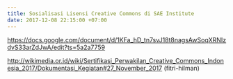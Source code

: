 ```yaml
---
title: Sosialisasi Lisensi Creative Commons di SAE Institute
date: 2017-12-08 22:15:00 +07:00
---
```


https://docs.google.com/document/d/1KFa_hD_tn7svJ18t8nagsAwSoqXRNIzdvS33arZdJwA/edit?ts=5a2a7759

http://wikimedia.or.id/wiki/Sertifikasi_Perwakilan_Creative_Commons_Indonesia_2017/Dokumentasi_Kegiatan#27_November_2017 (fitri-hilman)